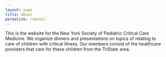 ```yaml
---
layout: page
title: About
permalink: /about/
---
```


This is the website for the New York Society of Pediatric Critical Care
Medicine.  We organize dinners and presentations on topics of relating
to care of children with critical illness.  Our members consist of the
healthcare providers that care for these children from the TriState area.
